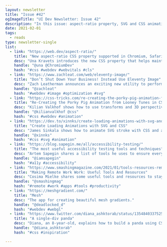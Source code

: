 ```yaml
---
layout: newsletter
title: "Issue #42"
ogImageTitle: "UI Dev Newsletter: Issue 42"
description: "In this issue: aspect-ratio property, SVG and CSS animations, mesh gradients, and more."
date: 2021-02-01
tags:
  - reads
type: newsletter-single
list:
  - link: "https://web.dev/aspect-ratio/"
    title: "New aspect-ratio CSS property supported in Chromium, Safari Technology Preview, and Firefox Nightly"
    desc: "Una Kravets introduces the new CSS property that helps maintain spacing in responsive layouts."
    handle: "@una @ChromiumDev"
    hash: "#css #webdev #webvitals #cls"
  - link: "https://www.zachleat.com/web/eleventy-image/"
    title: "Don’t Shut Down Your Business! Instead Use Eleventy Image"
    desc: "Zach Leatherman announces an exciting new utility to perform build-time image transformations for both vector and raster images."
    handle: "@zachleat"
    hash: "#webdev #image #optimization #svg"
  - link: "https://css-tricks.com/re-creating-the-porky-pig-animation-from-looney-tunes-in-css/"
    title: "Re-Creating the Porky Pig Animation from Looney Tunes in CSS"
    desc: "Kilian Valkhof shows how to use transforms and 3D perspective to make Porky Pig come out of red rings."
    handle: "@kilianvalkhof @css"
    hash: "#css #webdev #animation"
  - link: "https://dev.to/xinnks/create-loading-animations-with-svg-and-css-1d0p"
    title: "Create Loading Animations with SVG and CSS"
    desc: "James Sinkala shows how to animate SVG stroke with CSS and a bit of math."
    handle: "@xinnks"
    hash: "#css #svg #animation"
  - link: "https://blog.sapegin.me/all/accessibility-testing/"
    title: "The most useful accessibility testing tools and techniques"
    desc: "Artem Sapegin shares a list of tools he uses to ensure everything is accessible for people with different abilities."
    handle: "@iamsapegin"
    hash: "#a11y #accessibility"
  - link: "https://www.smashingmagazine.com/2021/01/tools-resources-remote-work/"
    title: "Making Remote Work Work: Useful Tools And Resources"
    desc: "Cosima Mielke shares some useful tools and resources to stay creative, focused, and organized when working remotely."
    handle: "@smashingmag"
    hash: "#remote #work #apps #tools #productivity"
  - link: "https://meshgradient.com/"
    title: "Mesh"
    desc: "The app for creating beautiful mesh gradients."
    handle: "@deadlocked_d"
    hash: "#webdev #webgl"
  - link: "https://www.twitter.com/diana_ashktorab/status/1354840337525731328"
    title: "A single-div panda"
    desc: "Diana, an 8-year-old, explains how to build a panda using CSS and a single div."
    handle: "@diana_ashktorab"
    hash: "#css #inspiration"

---
```

